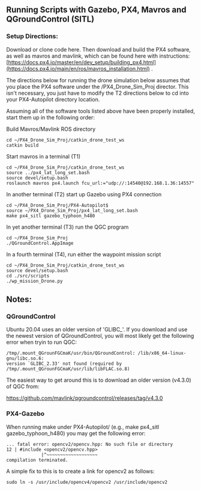 ## Running Scripts with Gazebo, PX4, Mavros and QGroundControl (SITL)

### Setup Directions:

Download or clone code here. Then download and build the PX4 software, as well as mavros and mavlink, which can be found here with instructions: [https://docs.px4.io/master/en/dev_setup/building_px4.html](https://docs.px4.io/main/en/ros/mavros_installation.html) . 

The directions below for running the drone simulation below assumes that you place the PX4 software under the /PX4_Drone_Sim_Proj director. This isn't necessary, you just have to modify the T2 directions below to cd into your PX4-Autopilot directory location.

Assuming all of the software tools listed above have been properly installed, start them up in the following order:

Build Mavros/Mavlink ROS directory

    cd ~/PX4_Drone_Sim_Proj/catkin_drone_test_ws
    catkin build

Start mavros in a terminal (T1)

    cd ~/PX4_Drone_Sim_Proj/catkin_drone_test_ws
    source ../px4_lat_long_set.bash
    source devel/setup.bash
    roslaunch mavros px4.launch fcu_url:="udp://:14540@192.168.1.36:14557"

In another terminal (T2) start up Gazebo using PX4 connection

    cd ~/PX4_Drone_Sim_Proj/PX4-Autopilot$ 
    source ~/PX4_Drone_Sim_Proj/px4_lat_long_set.bash
    make px4_sitl gazebo_typhoon_h480

In yet another terminal (T3) run the QGC program

    cd ~/PX4_Drone_Sim_Proj
    ./QGroundControl.AppImage

In a fourth terminal (T4), run either the waypoint mission script

    cd ~/PX4_Drone_Sim_Proj/catkin_drone_test_ws
    source devel/setup.bash
    cd ./src/scripts
    ./wp_mission_Drone.py


## Notes:

### QGroundControl

Ubuntu 20.04 uses an older version of 'GLIBC_'. If you download and use the newest version of QGroundControl, you will most likely get the following error when tryin to run QGC:

    /tmp/.mount_QGrounFGCmaK/usr/bin/QGroundControl: /lib/x86_64-linux-gnu/libc.so.6: 
    version `GLIBC_2.33' not found (required by /tmp/.mount_QGrounFGCmaK/usr/lib/libFLAC.so.8)

The easiest way to get around this is to download an older version (v4.3.0) of QGC from:

https://github.com/mavlink/qgroundcontrol/releases/tag/v4.3.0

### PX4-Gazebo

When running make under PX4-Autopilot/ (e.g., make px4_sitl gazebo_typhoon_h480) you may get the following error:

    ... fatal error: opencv2/opencv.hpp: No such file or directory
    12 | #include <opencv2/opencv.hpp>
                 |^~~~~~~~~~~~~~~~~~~~
    compilation terminated.

A simple fix to this is to create a link for opencv2 as follows:

    sudo ln -s /usr/include/opencv4/opencv2 /usr/include/opencv2


    
